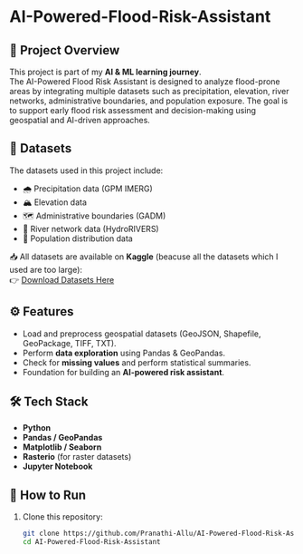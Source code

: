 # AI-Powered-Flood-Risk-Assistant

## 📌 Project Overview
This project is part of my **AI & ML learning journey**.  
The AI-Powered Flood Risk Assistant is designed to analyze flood-prone areas by integrating multiple datasets such as precipitation, elevation, river networks, administrative boundaries, and population exposure. The goal is to support early flood risk assessment and decision-making using geospatial and AI-driven approaches.

## 📂 Datasets
The datasets used in this project include:
- 🌧️ Precipitation data (GPM IMERG)  
- 🏔️ Elevation data  
- 🗺️ Administrative boundaries (GADM)  
- 🌊 River network data (HydroRIVERS)  
- 👥 Population distribution data  

📥 All datasets are available on **Kaggle** (beacuse all the datasets which I used are too large):  
👉 [Download Datasets Here](https://www.kaggle.com/datasets/allupranathi/ai-powered-flood-risk-assistant)


## ⚙️ Features
- Load and preprocess geospatial datasets (GeoJSON, Shapefile, GeoPackage, TIFF, TXT).  
- Perform **data exploration** using Pandas & GeoPandas.  
- Check for **missing values** and perform statistical summaries.  
- Foundation for building an **AI-powered risk assistant**.

## 🛠️ Tech Stack
- **Python**  
- **Pandas / GeoPandas**  
- **Matplotlib / Seaborn**  
- **Rasterio** (for raster datasets)  
- **Jupyter Notebook**

## 🚀 How to Run
1. Clone this repository:
   ```bash
   git clone https://github.com/Pranathi-Allu/AI-Powered-Flood-Risk-Assistant.git
   cd AI-Powered-Flood-Risk-Assistant

